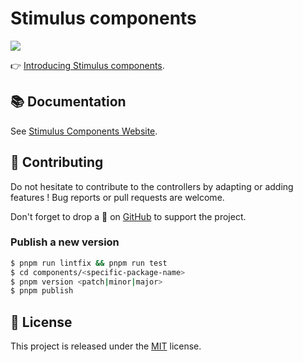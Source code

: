 # Stimulus components

![](https://raw.githubusercontent.com/stimulus-components/stimulus-components/master/screenshot.png)

👉 [Introducing Stimulus components](https://guillaumebriday.fr/introducing-stimulus-components).

## 📚 Documentation

See [Stimulus Components Website](https://www.stimulus-components.com/).

## 👷 Contributing

Do not hesitate to contribute to the controllers by adapting or adding features ! Bug reports or pull requests are welcome.

Don't forget to drop a 🌟 on [GitHub](https://github.com/stimulus-components/stimulus-components) to support the project.

### Publish a new version

```bash
$ pnpm run lintfix && pnpm run test
$ cd components/<specific-package-name>
$ pnpm version <patch|minor|major>
$ pnpm publish
```

## 📝 License

This project is released under the [MIT](http://opensource.org/licenses/MIT) license.
